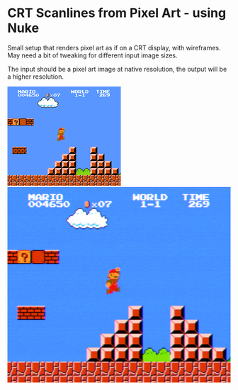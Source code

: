 # CRT Scanlines from Pixel Art - using Nuke

Small setup that renders pixel art as if on a CRT display, with wireframes. May need a bit of tweaking for different input image sizes.

The input should be a pixel art image at native resolution, the output will be a higher resolution.

![Image 1](https://github.com/max-van-leeuwen/Nuke-SimpleCRTScanlines/blob/main/mario.png?raw=true) ![Image 2](https://github.com/max-van-leeuwen/Nuke-SimpleCRTScanlines/blob/main/mario_crt.png?raw=true)

